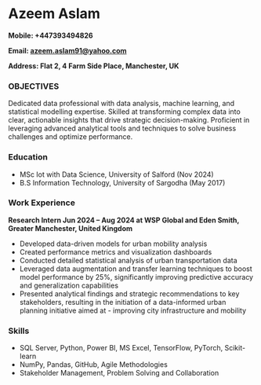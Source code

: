# Azeem Aslam

**Mobile: +447393494826**

**Email: azeem.aslam91@yahoo.com**

**Address: Flat 2, 4 Farm Side Place, Manchester, UK**

### OBJECTIVES
Dedicated data professional with data analysis, machine learning, and statistical modelling expertise. Skilled at transforming complex data into clear, actionable insights that drive strategic decision-making. Proficient in leveraging advanced analytical tools and techniques to solve business challenges and optimize performance.

### Education 
 - MSc Iot with Data Science,   University of Salford (Nov 2024)
 - B.S Information Technology,   University of Sargodha (May 2017)

### Work Experience 
**Research Intern Jun 2024 – Aug 2024 at WSP Global and Eden Smith, Greater Manchester, United Kingdom**
- Developed data-driven models for urban mobility analysis
- Created performance metrics and visualization dashboards
- Conducted detailed statistical analysis of urban transportation data
- Leveraged data augmentation and transfer learning techniques to boost model performance by 25%, significantly improving predictive accuracy and generalization 
  capabilities
- Presented analytical findings and strategic recommendations to key stakeholders, resulting in the initiation of a data-informed urban planning initiative aimed at - improving city infrastructure and mobility

### Skills 
- SQL Server, Python, Power BI, MS Excel, TensorFlow, PyTorch, Scikit-learn
- NumPy, Pandas, GitHub, Agile Methodologies
- Stakeholder Management, Problem Solving and Collaboration

